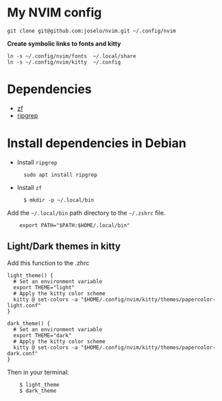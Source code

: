 # My NVIM config


    git clone git@github.com:joselo/nvim.git ~/.config/nvim


**Create symbolic links to fonts and kitty**

    ln -s ~/.config/nvim/fonts  ~/.local/share
    ln -s ~/.config/nvim/kitty  ~/.config


# Dependencies


- [zf](https://github.com/natecraddock/zf)
- [ripgrep](https://github.com/BurntSushi/ripgrep)

# Install dependencies in Debian


- Install `ripgrep`

        sudo apt install ripgrep

- Install `zf`

        $ mkdir -p ~/.local/bin


Add the `~/.local/bin` path directory to the `~/.zshrc` file.

        export PATH="$PATH:$HOME/.local/bin"


## Light/Dark themes in kitty


Add this function to the .zhrc

```
light_theme() {
  # Set an environment variable
  export THEME="light"
  # Apply the kitty color scheme
  kitty @ set-colors -a "$HOME/.config/nvim/kitty/themes/papercolor-light.conf" 
}

dark_theme() {
  # Set an environment variable
  export THEME="dark"
  # Apply the kitty color scheme
  kitty @ set-colors -a "$HOME/.config/nvim/kitty/themes/papercolor-dark.conf" 
}
```

Then in your terminal:


        $ light_theme
        $ dark_theme
